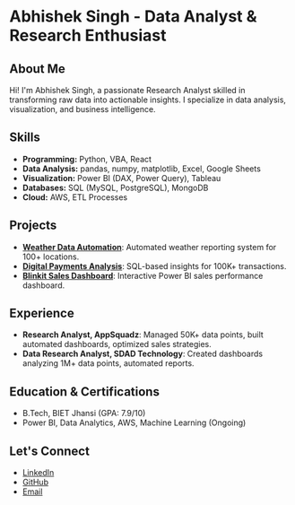 # Abhishek Singh - Data Analyst & Research Enthusiast

## About Me
Hi! I'm Abhishek Singh, a passionate Research Analyst skilled in transforming raw data into actionable insights. I specialize in data analysis, visualization, and business intelligence.

## Skills
- **Programming:** Python, VBA, React
- **Data Analysis:** pandas, numpy, matplotlib, Excel, Google Sheets
- **Visualization:** Power BI (DAX, Power Query), Tableau
- **Databases:** SQL (MySQL, PostgreSQL), MongoDB
- **Cloud:** AWS, ETL Processes

## Projects
- **[Weather Data Automation](https://github.com/100abhishek/Weather-Data-Automation)**: Automated weather reporting system for 100+ locations.
- **[Digital Payments Analysis](https://github.com/100abhishek/Digital-Payments-Performance-Analysis)**: SQL-based insights for 100K+ transactions.
- **[Blinkit Sales Dashboard](https://github.com/100abhishek/Blinkit-Sales-Performance-Dashboard)**: Interactive Power BI sales performance dashboard.

## Experience
- **Research Analyst, AppSquadz**: Managed 50K+ data points, built automated dashboards, optimized sales strategies.
- **Data Research Analyst, SDAD Technology**: Created dashboards analyzing 1M+ data points, automated reports.

## Education & Certifications
- B.Tech, BIET Jhansi (GPA: 7.9/10)
- Power BI, Data Analytics, AWS, Machine Learning (Ongoing)

## Let's Connect
- [LinkedIn](https://www.linkedin.com/in/abhishek-singh-2004b014b/)  
- [GitHub](https://github.com/100abhishek)  
- [Email](mailto:abhiabhisheksingh100@gmail.com)

